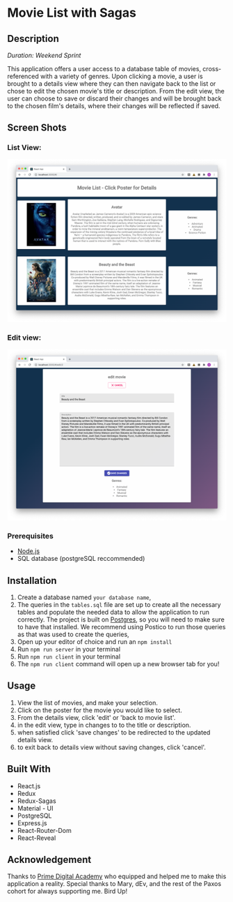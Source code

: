 # Movie List with Sagas

## Description

_Duration: Weekend Sprint_

This application offers a user access to a database table of movies, cross-referenced with a variety of genres.  Upon clicking a movie, a user is brought to a details view where they can then navigate back to the list or chose to edit the chosen movie's title or description. From the edit view, the user can choose to save or discard their changes and will be brought back to the chosen film's details, where their changes will be reflected if saved.

## Screen Shots

### List View:
![List View](/public/images/movieList.png)

### Edit view:
![edit view](/public/images/editView.png)

### Prerequisites

- [Node.js](https://nodejs.org/en/)
- SQL database (postgreSQL reccommended)

## Installation

1. Create a database named `your database name`,
2. The queries in the `tables.sql` file are set up to create all the necessary tables and populate the needed data to allow the application to run correctly. The project is built on [Postgres](https://www.postgresql.org/download/), so you will need to make sure to have that installed. We recommend using Postico to run those queries as that was used to create the queries, 
3. Open up your editor of choice and run an `npm install`
4. Run `npm run server` in your terminal
5. Run `npm run client` in your terminal
6. The `npm run client` command will open up a new browser tab for you!

## Usage

1. View the list of movies, and make your selection.
2. Click on the poster for the movie you would like to select.
3. From the details view, click 'edit' or 'back to movie list'.
4. in the edit view, type in changes to to the title or description.
5. when satisfied click 'save changes' to be redirected to the updated details view.
6. to exit back to details view without saving changes, click 'cancel'.


## Built With

 - React.js
 - Redux
 - Redux-Sagas
 - Material - UI
 - PostgreSQL
 - Express.js
 - React-Router-Dom
 - React-Reveal


## Acknowledgement
Thanks to [Prime Digital Academy](www.primeacademy.io) who equipped and helped me to make this application a reality. Special thanks to Mary, dEv, and the rest of the Paxos cohort for always supporting me. Bird Up!

